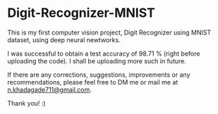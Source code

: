 # Digit-Recognizer-MNIST

This is my first computer vision project, Digit Recognizer using MNIST dataset, using deep neural newtworks. 

I was successful to obtain a test accuracy of 98.71 % (right before uploading the code). I shall be uploading more such in future.

If there are any corrections, suggestions, improvements or any recommendations, please feel free to DM me or mail me at n.khadagade711@gmail.com.

Thank you! :)
